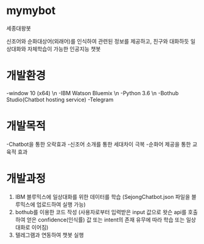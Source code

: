 # mymybot
세종대왕봇

신조어와 순화대상어(외래어)를 인식하여 관련된 정보를 제공하고, 친구와 대화하듯 일상대화와 자체학습이 가능한 인공지능 챗봇

# 개발환경
-window 10 (x64) \n
-IBM Watson Bluemix \n
-Python 3.6 \n
-Bothub Studio(Chatbot hosting service)
-Telegram

# 개발목적 
-Chatbot을 통한 오락효과
-신조어 소개를 통한 세대차이 극복
-순화어 제공을 통한 교육적 효과

# 개발과정

1. IBM 블루믹스에 일상대화를 위한 데이터를 학습 (SejongChatbot.json 파일을 블루믹스에 업로드하여 실행 가능)
2. bothub를 이용한 코드 작성
(사용자로부터 입력받은 input 값으로 왓슨 api를 호출하여 얻은 confidence(인식률) 값 또는 intent의 존재 유무에 따라 학습 또는 일상대화로 이어짐)
3. 텔레그램과 연동하여 챗봇 실행
